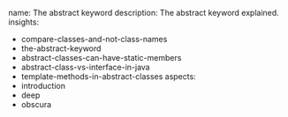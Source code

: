 name: The abstract keyword
description: The abstract keyword explained.
insights:
  - compare-classes-and-not-class-names
  - the-abstract-keyword
  - abstract-classes-can-have-static-members
  - abstract-class-vs-interface-in-java
  - template-methods-in-abstract-classes
aspects:
  - introduction
  - deep
  - obscura
